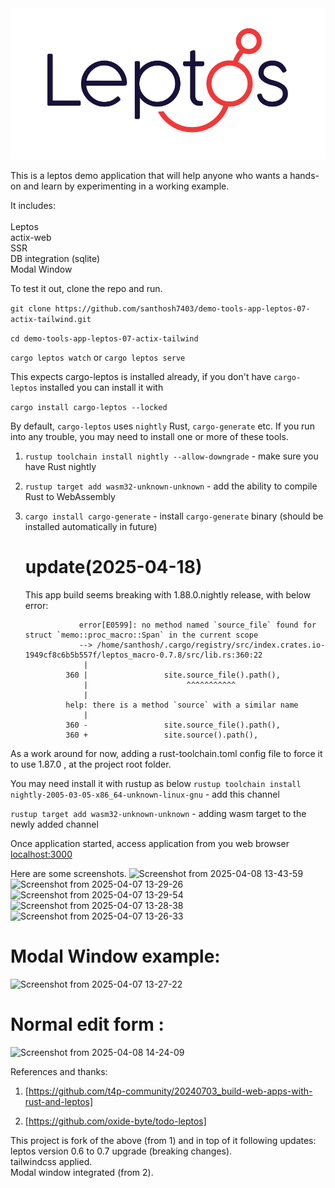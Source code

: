 <picture>
    <source srcset="https://raw.githubusercontent.com/leptos-rs/leptos/main/docs/logos/Leptos_logo_Solid_White.svg" media="(prefers-color-scheme: dark)">
    <img src="https://raw.githubusercontent.com/leptos-rs/leptos/main/docs/logos/Leptos_logo_RGB.svg" alt="Leptos Logo">
</picture>


This is a leptos demo application that will help anyone who wants a hands-on and learn by experimenting in a working example.
  
It includes:<br/>        
          Leptos<br/>
          actix-web<br/>
          SSR<br/>
          DB integration (sqlite)<br/>
          Modal Window<br/>


To test it out, clone the repo and run.

`git clone https://github.com/santhosh7403/demo-tools-app-leptos-07-actix-tailwind.git`

`cd demo-tools-app-leptos-07-actix-tailwind`

`cargo leptos watch`  or `cargo leptos serve`

This expects cargo-leptos is installed already, if you don't have `cargo-leptos` installed you can install it with

`cargo install cargo-leptos --locked`




By default, `cargo-leptos` uses `nightly` Rust, `cargo-generate` etc. If you run into any trouble, you may need to install one or more of these tools.

1. `rustup toolchain install nightly --allow-downgrade` - make sure you have Rust nightly
2. `rustup target add wasm32-unknown-unknown` - add the ability to compile Rust to WebAssembly
3. `cargo install cargo-generate` - install `cargo-generate` binary (should be installed automatically in future)

   # update(2025-04-18)

   This app build seems breaking with 1.88.0.nightly release, with below error:

                   error[E0599]: no method named `source_file` found for struct `memo::proc_macro::Span` in the current scope
                   --> /home/santhosh/.cargo/registry/src/index.crates.io-1949cf8c6b5b557f/leptos_macro-0.7.8/src/lib.rs:360:22
                    |
                360 |                 site.source_file().path(),
                    |                      ^^^^^^^^^^^
                    |
                help: there is a method `source` with a similar name
                    |
                360 -                 site.source_file().path(),
                360 +                 site.source().path(),

As a work around for now, adding a rust-toolchain.toml config file to force it to use 1.87.0 , at the project root folder.

You may need install it with rustup as below
`rustup toolchain install nightly-2005-03-05-x86_64-unknown-linux-gnu`  - add this channel

`rustup target add wasm32-unknown-unknown`  - adding wasm target to the newly added channel

   


Once application started, access application from you web browser [ localhost:3000 ](http://localhost:3000/)

Here are some screenshots.
![Screenshot from 2025-04-08 13-43-59](https://github.com/user-attachments/assets/8f50dc0d-694e-4e38-905e-196872baa6ef)
![Screenshot from 2025-04-07 13-29-26](https://github.com/user-attachments/assets/df187002-f0b5-44ed-8783-92fd5e122b5a)
![Screenshot from 2025-04-07 13-29-54](https://github.com/user-attachments/assets/38a5de8d-e3c7-4a6b-84c2-31d8f28617f5)
![Screenshot from 2025-04-07 13-28-38](https://github.com/user-attachments/assets/c3d5c0a3-fb14-4dcd-a08d-090e98840a2f)
![Screenshot from 2025-04-07 13-26-33](https://github.com/user-attachments/assets/4fafa405-d517-484c-b922-883c1f058cc5)

# Modal Window example:
![Screenshot from 2025-04-07 13-27-22](https://github.com/user-attachments/assets/1a018da0-1e0a-4a6a-b6bb-95390a9d5382)

# Normal edit form :

![Screenshot from 2025-04-08 14-24-09](https://github.com/user-attachments/assets/4a95fabe-a9f2-4e72-9e4c-f94d2fd799b1)


References and thanks:

1. [https://github.com/t4p-community/20240703_build-web-apps-with-rust-and-leptos] 

2. [https://github.com/oxide-byte/todo-leptos] 

This project is fork of the above (from 1) and in top of it following updates:<br/>
    leptos version 0.6 to 0.7 upgrade (breaking changes).<br/>
    tailwindcss applied.<br/>
    Modal window integrated (from 2).<br/>

